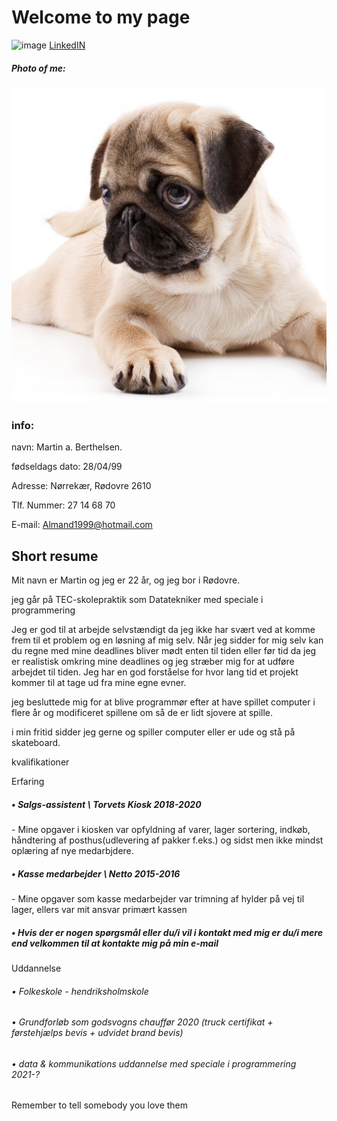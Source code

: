 ﻿# Welcome to my page

![image](https://dethenrik.github.io/images/hund.png)
[LinkedIN](https://www.linkedin.com/in/martin-berthelsen-4a1557227/)
##### Photo of me:
![image](images/hund.png) <!--husk mappe til inde i repo mappe-->
### info:
navn: Martin a. Berthelsen.

fødseldags dato: 28/04/99

Adresse: Nørrekær, Rødovre 2610

Tlf. Nummer: 27 14 68 70

E-mail: Almand1999@hotmail.com
## Short resume
Mit navn er Martin og jeg er 22 år, og jeg bor i Rødovre.

jeg går på TEC-skolepraktik som Datatekniker med speciale i programmering

Jeg er god til at arbejde selvstændigt da jeg ikke har svært ved at komme frem til et problem og en løsning af mig selv.
Når jeg sidder for mig selv kan du regne med mine deadlines bliver mødt enten til tiden eller før tid da jeg er realistisk omkring mine deadlines og jeg stræber mig for at udføre arbejdet til tiden.
Jeg har en god forståelse for hvor lang tid et projekt kommer til at tage ud fra mine egne evner.

jeg besluttede mig for at blive programmør efter at have spillet computer i flere år og modificeret spillene om så de er lidt sjovere at spille.

i min fritid sidder jeg gerne og spiller computer eller er ude og stå på skateboard.

kvalifikationer


Erfaring
##### • Salgs-assistent \ Torvets Kiosk 2018-2020
\- Mine opgaver i kiosken var opfyldning af varer, lager sortering, indkøb, håndtering af posthus(udlevering af pakker f.eks.) og sidst men ikke mindst oplæring af nye medarbjdere.
##### • Kasse medarbejder \ Netto 2015-2016
\- Mine opgaver som kasse medarbejder var trimning af hylder på vej til lager, ellers var mit ansvar primært kassen
##### • Hvis der er nogen spørgsmål eller du/i vil i kontakt med mig er du/i mere end velkommen til at kontakte mig på min e-mail
Uddannelse
###### • Folkeskole - hendriksholmskole 
###### • Grundforløb som godsvogns chauffør 2020 (truck certifikat + førstehjælps bevis + udvidet brand bevis)
###### • data & kommunikations uddannelse med speciale i programmering 2021-?
Remember to tell somebody you love them
